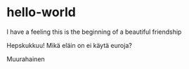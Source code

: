 # hello-world
I have a feeling this is the beginning of a beautiful friendship

Hepskukkuu! Mikä eläin on ei käytä euroja? 

Muurahainen
